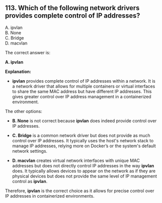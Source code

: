 ## 113. Which of the following network drivers provides complete control of IP addresses?
A. ipvlan  
B. None  
C. Bridge  
D. macvlan


The correct answer is:

**A. ipvlan**

**Explanation:**

- **ipvlan** provides complete control of IP addresses within a network. It is a network driver that allows for multiple containers or virtual interfaces to share the same MAC address but have different IP addresses. This gives greater control over IP address management in a containerized environment.

The other options:

- **B. None** is not correct because **ipvlan** does indeed provide control over IP addresses.
  
- **C. Bridge** is a common network driver but does not provide as much control over IP addresses. It typically uses the host's network stack to manage IP addresses, relying more on Docker’s or the system's default network settings.
  
- **D. macvlan** creates virtual network interfaces with unique MAC addresses but does not directly control IP addresses in the way **ipvlan** does. It typically allows devices to appear on the network as if they are physical devices but does not provide the same level of IP management control as **ipvlan**.

Therefore, **ipvlan** is the correct choice as it allows for precise control over IP addresses in containerized environments.

